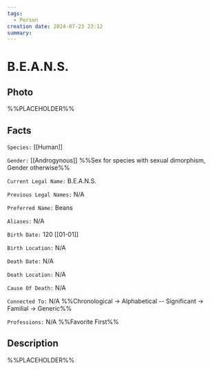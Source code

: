 ```yaml
---
tags:
  - Person
creation date: 2024-07-23 23:12
summary:
---
```

# B.E.A.N.S.

## Photo

%%PLACEHOLDER%%

## Facts

`Species:` [[Human]]

`Gender:` [[Androgynous]] %%Sex for species with sexual dimorphism, Gender otherwise%%

`Current Legal Name:` B.E.A.N.S.

`Previous Legal Names:` N/A

`Preferred Name:` Beans

`Aliases:` N/A

`Birth Date:` 120 [[01-01]]

`Birth Location:` N/A

`Death Date:` N/A

`Death Location:` N/A

`Cause Of Death:` N/A

`Connected To:` N/A %%Chronological -> Alphabetical -- Significant -> Familial -> Generic%%


`Professions:` N/A %%Favorite First%%

## Description

%%PLACEHOLDER%%
